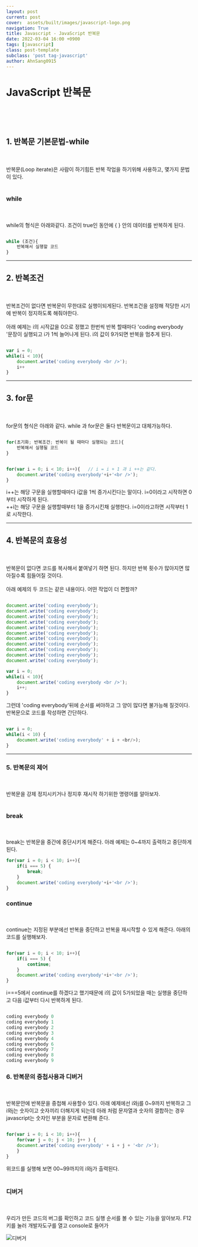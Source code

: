 ```yaml
---
layout: post
current: post
cover:  assets/built/images/javascript-logo.png
navigation: True
title: Javascript - JavaScript 반복문
date: 2022-03-04 16:00 +0900
tags: [javascript]
class: post-template
subclass: 'post tag-javascript'
author: AhnSang0915
---
```


# JavaScript 반복문

<br>
<br>
<br>

## 1. 반복문 기본문법-while
<br>
<br>
반복문(Loop iterate)은 사람이 하기힘든 반복 작업을 하기위해 사용하고, 몇가지 문법이 있다.
<br>
<br>

### while
<br>
<br>
while의 형식은 아래와같다. 조건이 true인 동안에 { } 안의 데이터를 반복하게 된다.

~~~javascript

while (조건){
    반복해서 실행할 코드
}

~~~


---

## 2. 반복조건
<br>
<br>
반복조건이 없다면 반복문이 무한대로 실행이되게된다. 반복조건을 설정해 적당한 시기에 반복이 정지하도록 해줘야한다.

<br>
<br>
아래 예제는 i의 시작값을 0으로 정했고 한번씩 반복 할때마다 'coding everybody <br />'문장이 실행되고 i가 1씩 늘어나게 된다. i의 값이 9가되면 반복을 멈추게 된다.


~~~javascript

var i = 0;
while(i < 10){
    document.write('coding everybody <br />');
    i++
}
~~~

---

## 3. for문
<br>
<br>
for문의 형식은 아래와 같다. while 과 for문은 둘다 반복문이고 대체가능하다.

~~~javascript

for(초기화; 반복조건; 반복이 될 때마다 실행되는 코드){
    반복해서 실행될 코드
}


for(var i = 0; i < 10; i++){   // i = i + 1 과 i ++는 같다.
    document.write('coding everybody'+i+'<br />');
}
~~~

i++는 해당 구문을 실행할때마다 i값을 1씩 증가시킨다는 말이다. i=0이라고 시작하면 0
부터 시작하게 된다.<br>
++i는 해당 구문을 실행할때부터 1을 증가시킨채 실행한다. i=0이라고하면 시작부터 1로 시작한다.

---

## 4. 반복문의 효용성
<br>
<br>
반복문이 없다면 코드를 복사해서 붙여넣기 하면 된다. 하지만 반복 횟수가 많아지면 많아질수록 힘들어질 것이다. 
<br>
<br>
아래 예제의 두 코드는 같은 내용이다. 어떤 작업이 더 편할까?

~~~javascript

document.write('coding everybody');
document.write('coding everybody');
document.write('coding everybody');
document.write('coding everybody');
document.write('coding everybody');
document.write('coding everybody');
document.write('coding everybody');
document.write('coding everybody');
document.write('coding everybody');
document.write('coding everybody');
document.write('coding everybody');

var i = 0;
while(i < 10){
    document.write('coding everybody <br />');
    i++;
}

~~~

그런데 'coding everybody'뒤에 순서를 써야하고 그 양이 많다면 불가능해 질것이다. 반복문으로 코드를 작성하면 간단하다.

~~~javascript

var i = 0;
while(i < 10) {
    document.write('coding everybody' + i + <br/>);
}

~~~



---

### 5. 반복문의 제어
<br>
<br>
반복문을 강제 정지시키거나 정지후 재시작 하기위한 명령어를 알아보자.
<br>
<br>

### break
<br>
<br>
break는 반복문을 중간에 중단시키게 해준다. 아래 예제는 0~4까지 출력하고 중단하게 된다.

~~~javascript
for(var i = 0; i < 10; i++){
    if(i === 5) {
        break;
    }
    document.write('coding everybody'+i+'<br />');
}
~~~

### continue
<br>
<br>
continue는 지정된 부분에선 반복을 중단하고 반복을 재시작할 수 있게 해준다. 아래의 코드를 실행해보자.

~~~javascript

for(var i = 0; i < 10; i++){
    if(i === 5) {
        continue;
    }
    document.write('coding everybody'+i+'<br />');
}

~~~

i===5에서 continue를 하겠다고 했기때문에 i의 값이 5가되었을 때는 실행을 중단하고 다음 i값부터 다시 반복하게 된다.

~~~javascript

coding everybody 0
coding everybody 1
coding everybody 2
coding everybody 3
coding everybody 4
coding everybody 6
coding everybody 7
coding everybody 8
coding everybody 9

~~~

### 6. 반복문의 중첩사용과 디버거
<br>
<br>
반복문안에 반복문을 중첩해 사용할수 있다. 아래 예제에선 i와j를 0~9까지 반복하고 그i와j는 숫자이고 숫자끼리 더해지게 되는데 아래 처럼 문자열과 숫자의 결합하는 경우 javascript는 숫자인 부분을 문자로 변환해 준다.

~~~javascript

for(var i = 0; i < 10; i++){
    for(var j = 0; j < 10; j++ ) {
    document.write('coding everybody' + i + j + '<br />');
    }
}

~~~

위코드를 실행해 보면 00~99까지의 i와j가 출력된다.
<br>
<br>

### 디버거
<br>
<br>
우리가 만든 코드의 버그를 확인하고 코드 실행 순서를 볼 수 있는 기능을 알아보자. F12키를 눌러 개발자도구를 열고 console로 들어가 

![디버거](../javascript/loop.jpg)

